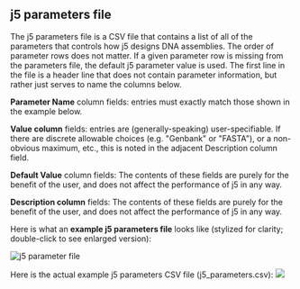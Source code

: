 ## j5 parameters file

The j5 parameters file is a CSV file that contains a list of all of the parameters that controls how j5 designs DNA assemblies. The order of parameter rows does not matter. If a given parameter row is missing from the parameters file, the default j5 parameter value is used. The first line in the file is a header line that does not contain parameter information, but rather just serves to name the columns below.

**Parameter Name** column fields:
entries must exactly match those shown in the example below.

**Value column** fields:
entries are (generally-speaking) user-specifiable. If there are discrete allowable choices (e.g. "Genbank" or "FASTA"), or a non-obvious maximum, etc., this is noted in the adjacent Description column field.

**Default Value** column fields:
The contents of these fields are purely for the benefit of the user, and does not affect the performance of j5 in any way. 

**Description column** fields:
The contents of these fields are purely for the benefit of the user, and does not affect the performance of j5 in any way. 

Here is what an **example j5 parameters file** looks like (stylized for clarity; double-click to see enlarged version):

![j5 parameter file](https://dl.dropbox.com/s/bxx97zjip7t58th/pastedImage35.png)

Here is the actual example j5 parameters CSV file (j5_parameters.csv):
[![](http://j5.jbei.org/j5manual/images/_nb_fileIcons/j5_parametersfefffe.png)](http://j5.jbei.org/j5manual/attachments/j5_parameters.csv)